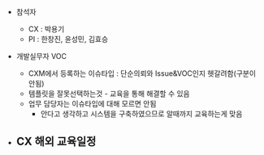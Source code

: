 - 참석자
	- CX : 박용기
	- PI : 한창진, 윤성민, 김효승

- 개발실무자 VOC
	- CXM에서 등록하는 이슈타입 : 단순의뢰와 Issue&VOC인지 헷갈려함(구분이 안됨)
	- 템플릿을 잘못선택하는것 - 교육을 통해 해결할 수 있음
	- 업무 담당자는 이슈타입에 대해 모르면 안됨
		- 안다고 생각하고 시스템을 구축하였으므로 알때까지 교육하는게 맞음

- CX 해외 교육일정
	- 